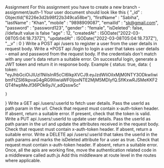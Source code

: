 Assignment
For this assignment you have to create a new branch - assignment/auth-1
Your user document should look like this
 	{
    "_id" : ObjectId("6226e3d2b98f22b349ca58be"),
    "firstName" : "Sabiha",
    "lastName" : "Khan",
    "mobile" : "9898909087",
    "emailId" : "sk@gmail.com",
    "password" : "password123",
    "gender" : "female",
	"isDeleted": false, //default value is false 
    "age" : 12,
    "createdAt" : ISODate("2022-03-08T05:04:18.737Z"),
    "updatedAt" : ISODate("2022-03-08T05:04:18.737Z"),
    "__v" : 0
}
Write a POST api /users to register a user from the user details in request body.
Write a *POST api /login to login a user that takes user details - email and password from the request body. If the credentials don't match with any user's data return a suitable error. On successful login, generate a JWT token and return it in response body. Example
{
    status: true,
    data: {
        token: "eyJhbGciOiJIUzI1NiIsInR5cCI6IkpXVCJ9.eyJzdWIiOiIxMjM0NTY3ODkwIiwibmFtZSI6IkpvaG4gRG9lIiwiaWF0IjoxNTE2MjM5MDIyfQ.SflKxwRJSMeKKF2QT4fwpMeJf36POk6yJV_adQssw5c"

    }
 }
Write a GET api /users/:userId to fetch user details. Pass the userId as path param in the url. Check that request must contain x-auth-token header. If absent, return a suitable error. If present, check that the token is valid.
Write a PUT api /users/:userId to update user details. Pass the userId as path param in the url and update the attributes received in the request body. Check that request must contain x-auth-token header. If absent, return a suitable error.
Write a DELETE api /users/:userId that takes the userId in the path params and marks the isDeleted attribute for a user as true. Check that request must contain x-auth-token header. If absent, return a suitable error.
Once, all the apis are working fine, move the authentication related code in a middleware called auth.js
Add this middleware at route level in the routes where applicable.